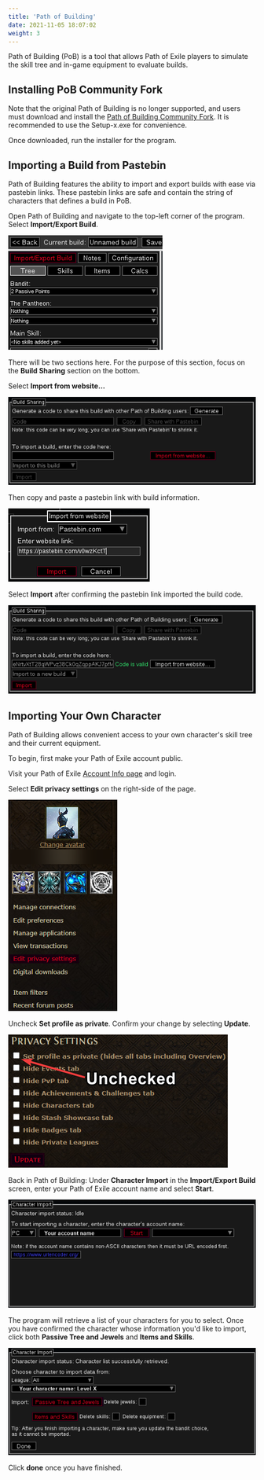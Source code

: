 ```yaml
---
title: 'Path of Building'
date: 2021-11-05 18:07:02
weight: 3
---
```


Path of Building (PoB) is a tool that allows Path of Exile players to simulate the skill tree and in-game equipment to evaluate builds.

<!--more-->

## Installing PoB Community Fork

Note that the original Path of Building is no longer supported, and users must download and install the [Path of Building Community Fork](https://github.com/PathOfBuildingCommunity/PathOfBuilding/releases). It is recommended to use the Setup-x.exe for convenience.

Once downloaded, run the installer for the program.

## Importing a Build from Pastebin

Path of Building features the ability to import and export builds with ease via pastebin links. These pastebin links are safe and contain the string of characters that defines a build in PoB.

Open Path of Building and navigate to the top-left corner of the program. Select **Import/Export Build**. 

![](2021-12-02-01-33-08.png)

There will be two sections here. For the purpose of this section, focus on the **Build Sharing** section on the bottom.

Select **Import from website...**

![](2021-12-02-01-15-03.png)

Then copy and paste a pastebin link with build information.

![](2021-12-02-01-15-17.png)

Select **Import** after confirming the pastebin link imported the build code.

![](2021-12-02-01-15-26.png)

## Importing Your Own Character

Path of Building allows convenient access to your own character's skill tree and their current equipment.

To begin, first make your Path of Exile account public. 

Visit your Path of Exile [Account Info page](https://www.pathofexile.com/my-account) and login.

Select **Edit privacy settings** on the right-side of the page.

![](2021-12-02-01-19-16.png)

Uncheck **Set profile as private**. Confirm your change by selecting **Update**.

![](2021-12-02-01-22-31.png)

Back in Path of Building:
Under **Character Import** in the **Import/Export Build** screen, enter your Path of Exile account name and select **Start**.

![](2021-12-02-01-29-35.png)

The program will retrieve a list of your characters for you to select. 
Once you have confirmed the character whose information you'd like to import, click both **Passive Tree and Jewels** and **Items and Skills**.

![](2021-12-02-01-29-54.png)

Click **done** once you have finished.

